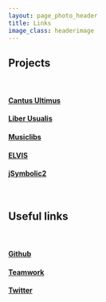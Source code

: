 ```yaml
---
layout: page_photo_header
title: Links
image_class: headerimage
---
```


## Projects
<br>  

#### [Cantus Ultimus](http://cantus.simssa.ca)

#### [Liber Usualis](http://liber.simssa.ca)

#### [Musiclibs](https://musiclibs.net)

#### [ELVIS](http://elvisproject.ca)

#### [jSymbolic2](http://jmir.sourceforge.net/index_jSymbolic.html)

<br>  

## Useful links

<br>  

#### [Github](http://github.com/DDMAL)

#### [Teamwork](http://ddmal.teamwork.com)

#### [Twitter](https://twitter.com/simssaproject)
